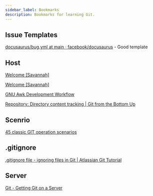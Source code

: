 ```yaml
---
sidebar_label: Bookmarks
description: Bookmarks for learning Git.
---
```


## Issue Templates

[docusaurus/bug.yml at main · facebook/docusaurus](https://github.com/facebook/docusaurus/blob/main/.github/ISSUE_TEMPLATE/bug.yml) - Good template

## Host

[Welcome [Savannah]](https://savannah.gnu.org/)

[Welcome [Savannah]](https://savannah.nongnu.org/)

[GNU Awk Development Workflow](https://www.gnu.org/savannah-checkouts/gnu/gawk/manual/gawkworkflow/gawkworkflow.html#Preface)

[Repository: Directory content tracking | Git from the Bottom Up](https://jwiegley.github.io/git-from-the-bottom-up/1-Repository/1-directory-content-tracking.html)

## Scenrio

[45 classic GIT operation scenarios](https://juejin.cn/post/7071064790952575007)

## .gitignore

[.gitignore file - ignoring files in Git | Atlassian Git Tutorial](https://www.atlassian.com/git/tutorials/saving-changes/gitignore#:~:text=If%20you%20want%20to%20ignore,directory%20as%20an%20ignored%20file.)

## Server

[Git - Getting Git on a Server](https://git-scm.com/book/en/v2/Git-on-the-Server-Getting-Git-on-a-Server)